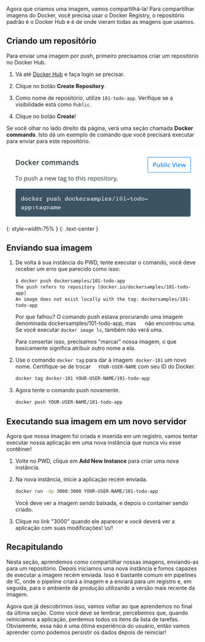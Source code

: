 
Agora que criamos uma imagem, vamos compartilhá-la! Para compartilhar imagens do Docker, você precisa usar o Docker Registry,
o repositório padrão é o Docker Hub e é de onde vieram todas as imagens que usamos.

## Criando um repositório

Para enviar uma imagem por push, primeiro precisamos criar um repositório no Docker Hub.

1. Vá até [Docker Hub](https://hub.docker.com) e faça login se precisar.

1. Clique no botão **Create Repository**.

1. Como nome de repositório, utilize `101-todo-app`. Verifique se a visibilidade está como `Public`.

1. Clique no botão **Create**!

Se você olhar no lado direito da página, verá uma seção chamada **Docker commands**. Isto dá
um exemplo de comando que você precisará executar para enviar para este repositório.

![Docker command with push example](push-command.png){: style=width:75% }
{: .text-center }


## Enviando sua imagem

1. De volta à sua instância do PWD, tente executar o comando, você deve receber um erro que parecido
como isso:

    ```plaintext
    $ docker push dockersamples/101-todo-app
    The push refers to repository [docker.io/dockersamples/101-todo-app]
    An image does not exist locally with the tag: dockersamples/101-todo-app
    ```

    Por que falhou? O comando push estava procurando uma imagem denominada dockersamples/101-todo-app, mas
     não encontrou uma. Se você executar `docker image ls`, também não verá uma.

    Para consertar isso, precisamos "marcar" nossa imagem, o que basicamente significa atribuir outro nome a ela.

1. Use o comando `docker tag` para dar à imagem` docker-101` um novo nome. Certifique-se de trocar
    `YOUR-USER-NAME` com seu ID do Docker.

    ```bash
    docker tag docker-101 YOUR-USER-NAME/101-todo-app
    ```

1. Agora tente o comando push novamente.

    ```bash
    docker push YOUR-USER-NAME/101-todo-app
    ```

## Executando sua imagem em um novo servidor

Agora que nossa imagem foi criada e inserida em um registro, vamos tentar executar nossa aplicação em uma nova
instância que nunca viu esse contêiner!

1. Volte no PWD, clique em **Add New Instance** para criar uma nova instância.

1. Na nova instância, inicie a aplicação recém enviada.

    ```bash
    docker run -dp 3000:3000 YOUR-USER-NAME/101-todo-app
    ```

    Você deve ver a imagem sendo baixada, e depois o container sendo criado.

1. Clique no link "3000" quando ele aparecer e você deverá ver a aplicação com suas modificações! \o/!


## Recapitulando

Nesta seção, aprendemos como compartilhar nossas imagens, enviando-as para um repositório. Depois iniciamos uma
nova instância e fomos capazes de executar a imagem recém enviada. Isso é bastante comum em pipelines de IC,
onde o pipeline criará a imagem e a enviará para um registro e, em seguida, para o ambiente de produção
utilizando a versão mais recente da imagem.

Agora que já descobrimos isso, vamos voltar ao que aprendemos no final da última
seção. Como você deve se lembrar, percebemos que, quando reiniciamos a aplicação, perdemos todos os itens da lista de tarefas.
Obviamente, essa não é uma ótima experiência do usuário, então vamos aprender como podemos persistir os dados depois de
reiniciar!